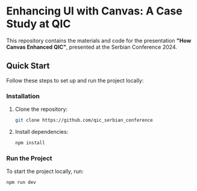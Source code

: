 # Enhancing UI with Canvas: A Case Study at QIC

This repository contains the materials and code for the presentation **"How Canvas Enhanced QIC"**, presented at the Serbian Conference 2024. 

## Quick Start

Follow these steps to set up and run the project locally:

### Installation

1. Clone the repository:
    ```bash
    git clone https://github.com/qic_serbian_conference
    ```

2. Install dependencies:
    ```bash
    npm install
    ```

### Run the Project

To start the project locally, run:

```bash
npm run dev
